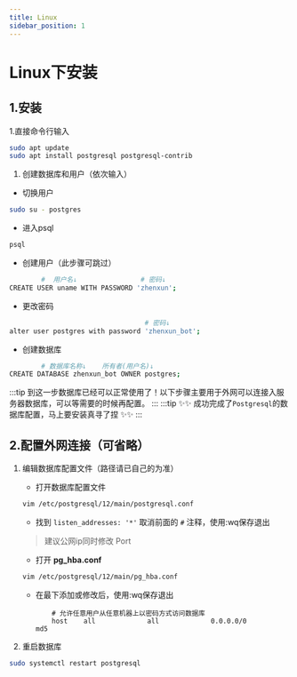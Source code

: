 ```yaml
---
title: Linux
sidebar_position: 1
---
```


Linux下安装
===

1.安装
---

1.直接命令行输入

```bash
sudo apt update
sudo apt install postgresql postgresql-contrib
```

1. 创建数据库和用户（依次输入）

* 切换用户

```bash
sudo su - postgres
```

* 进入psql

```bash
psql
```

* 创建用户（此步骤可跳过）

```bash
        #  用户名↓                # 密码↓
CREATE USER uname WITH PASSWORD 'zhenxun';
```

* 更改密码

```bash
                                  # 密码↓
alter user postgres with password 'zhenxun_bot'; 
```

* 创建数据库

```bash
        # 数据库名称↓    所有者(用户名)↓
CREATE DATABASE zhenxun_bot OWNER postgres;            
```

:::tip
 到这一步数据库已经可以正常使用了！以下步骤主要用于外网可以连接入服务器数据库，可以等需要的时候再配置。
:::
:::tip
✨✨ 成功完成了`Postgresql`的数据库配置，马上要安装真寻了捏 ✨✨
:::

2.配置外网连接（可省略）
---

1. 编辑数据库配置文件（路径请已自己的为准）

    * 打开数据库配置文件

    ```bash
    vim /etc/postgresql/12/main/postgresql.conf
    ```

    * 找到 `listen_addresses: '*'` 取消前面的 `#` 注释，使用:wq保存退出
    > 建议公网ip同时修改 Port
    * 打开 **pg_hba.conf**

    ```bash
    vim /etc/postgresql/12/main/pg_hba.conf
    ```

    * 在最下添加或修改后，使用:wq保存退出

        ```
            # 允许任意用户从任意机器上以密码方式访问数据库
            host    all             all             0.0.0.0/0               md5
        ```

2. 重启数据库

```bash
sudo systemctl restart postgresql
```
